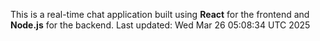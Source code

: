 This is a real-time chat application built using **React** for the frontend and **Node.js** for the backend.
Last updated: Wed Mar 26 05:08:34 UTC 2025
